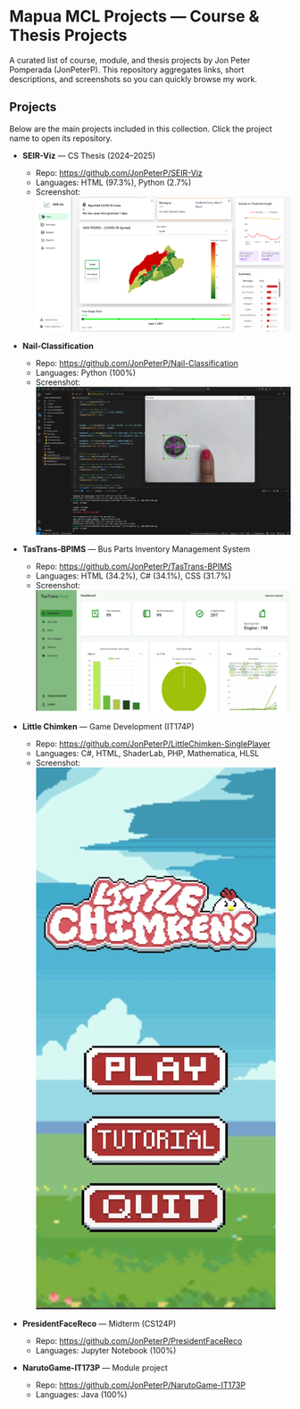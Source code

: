 # Mapua MCL Projects — Course & Thesis Projects

A curated list of course, module, and thesis projects by Jon Peter Pomperada (JonPeterP).
This repository aggregates links, short descriptions, and screenshots so you can quickly browse my work.


## Projects

Below are the main projects included in this collection. Click the project name to open its repository.

- **SEIR-Viz** — CS Thesis (2024–2025)
  - Repo: https://github.com/JonPeterP/SEIR-Viz
  - Languages: HTML (97.3%), Python (2.7%)
  - Screenshot:
    ![SEIR-Viz screenshot](imgs/seirviz01.png)

- **Nail-Classification**
  - Repo: https://github.com/JonPeterP/Nail-Classification
  - Languages: Python (100%)
  - Screenshot:
    ![Nail-Classification screenshot](imgs/nail01.png)

- **TasTrans-BPIMS** — Bus Parts Inventory Management System
  - Repo: https://github.com/JonPeterP/TasTrans-BPIMS
  - Languages: HTML (34.2%), C# (34.1%), CSS (31.7%)
  - Screenshot:
    ![TasTrans screenshot](imgs/tastrans01.png)

- **Little Chimken** — Game Development (IT174P)
  - Repo: https://github.com/JonPeterP/LittleChimken-SinglePlayer
  - Languages: C#, HTML, ShaderLab, PHP, Mathematica, HLSL
  - Screenshot:
    ![Little Chimken screenshot](imgs/chimken01.png)

- **PresidentFaceReco** — Midterm (CS124P)
  - Repo: https://github.com/JonPeterP/PresidentFaceReco
  - Languages: Jupyter Notebook (100%)

- **NarutoGame-IT173P** — Module project
  - Repo: https://github.com/JonPeterP/NarutoGame-IT173P
  - Languages: Java (100%)

